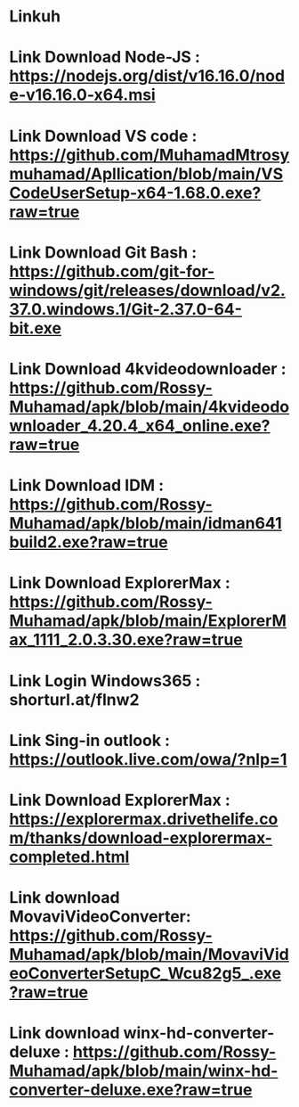# Linkuh
# Link Download Node-JS  : https://nodejs.org/dist/v16.16.0/node-v16.16.0-x64.msi

# Link Download VS code  : https://github.com/MuhamadMtrosymuhamad/Apllication/blob/main/VSCodeUserSetup-x64-1.68.0.exe?raw=true

# Link Download Git Bash : https://github.com/git-for-windows/git/releases/download/v2.37.0.windows.1/Git-2.37.0-64-bit.exe

# Link Download 4kvideodownloader : https://github.com/Rossy-Muhamad/apk/blob/main/4kvideodownloader_4.20.4_x64_online.exe?raw=true

# Link Download IDM : https://github.com/Rossy-Muhamad/apk/blob/main/idman641build2.exe?raw=true

# Link Download ExplorerMax : https://github.com/Rossy-Muhamad/apk/blob/main/ExplorerMax_1111_2.0.3.30.exe?raw=true

# Link Login Windows365 : shorturl.at/flnw2

# Link Sing-in outlook    : https://outlook.live.com/owa/?nlp=1

# Link Download ExplorerMax : https://explorermax.drivethelife.com/thanks/download-explorermax-completed.html

# Link download MovaviVideoConverter: https://github.com/Rossy-Muhamad/apk/blob/main/MovaviVideoConverterSetupC_Wcu82g5_.exe?raw=true

# Link download winx-hd-converter-deluxe : https://github.com/Rossy-Muhamad/apk/blob/main/winx-hd-converter-deluxe.exe?raw=true
